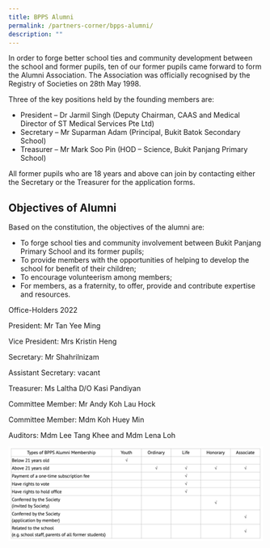 ```yaml
---
title: BPPS Alumni
permalink: /partners-corner/bpps-alumni/
description: ""
---
```

In order to forge better school ties and community development between the school and former pupils, ten of our former pupils came forward to form the Alumni Association. The Association was officially recognised by the Registry of Societies on 28th May 1998.

  

Three of the key positions held by the founding members are:

*   President – Dr Jarmil Singh (Deputy Chairman, CAAS and Medical Director of ST Medical Services Pte Ltd)
*   Secretary – Mr Suparman Adam (Principal, Bukit Batok Secondary School)
*   Treasurer – Mr Mark Soo Pin (HOD – Science, Bukit Panjang Primary School)

All former pupils who are 18 years and above can join by contacting either the Secretary or the Treasurer for the application forms.

  

Objectives of Alumni
--------------------

Based on the constitution, the objectives of the alumni are:

*   To forge school ties and community involvement between Bukit Panjang Primary School and its former pupils;
*   To provide members with the opportunities of helping to develop the school for benefit of their children;
*   To encourage volunteerism among members;
*   For members, as a fraternity, to offer, provide and contribute expertise and resources.

  

Office-Holders 2022

President: Mr Tan Yee Ming

Vice President: Mrs Kristin Heng

Secretary: Mr Shahrilnizam

Assistant Secretary: vacant

Treasurer: Ms Laltha D/O Kasi Pandiyan

Committee Member: Mr Andy Koh Lau Hock

Committee Member: Mdm Koh Huey Min

Auditors: Mdm Lee Tang Khee and Mdm Lena Loh

![](/images/bppsalumni.png)


